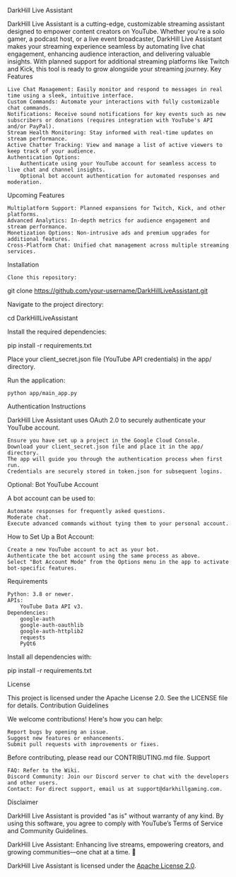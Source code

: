 DarkHill Live Assistant

DarkHill Live Assistant is a cutting-edge, customizable streaming assistant designed to empower content creators on YouTube. Whether you're a solo gamer, a podcast host, or a live event broadcaster, DarkHill Live Assistant makes your streaming experience seamless by automating live chat engagement, enhancing audience interaction, and delivering valuable insights. With planned support for additional streaming platforms like Twitch and Kick, this tool is ready to grow alongside your streaming journey.
Key Features

    Live Chat Management: Easily monitor and respond to messages in real time using a sleek, intuitive interface.
    Custom Commands: Automate your interactions with fully customizable chat commands.
    Notifications: Receive sound notifications for key events such as new subscribers or donations (requires integration with YouTube's API and/or PayPal).
    Stream Health Monitoring: Stay informed with real-time updates on stream performance.
    Active Chatter Tracking: View and manage a list of active viewers to keep track of your audience.
    Authentication Options:
        Authenticate using your YouTube account for seamless access to live chat and channel insights.
        Optional bot account authentication for automated responses and moderation.

Upcoming Features

    Multiplatform Support: Planned expansions for Twitch, Kick, and other platforms.
    Advanced Analytics: In-depth metrics for audience engagement and stream performance.
    Monetization Options: Non-intrusive ads and premium upgrades for additional features.
    Cross-Platform Chat: Unified chat management across multiple streaming services.

Installation

    Clone this repository:

git clone https://github.com/your-username/DarkHillLiveAssistant.git

Navigate to the project directory:

cd DarkHillLiveAssistant

Install the required dependencies:

pip install -r requirements.txt

Place your client_secret.json file (YouTube API credentials) in the app/ directory.

Run the application:

    python app/main_app.py

Authentication Instructions

DarkHill Live Assistant uses OAuth 2.0 to securely authenticate your YouTube account.

    Ensure you have set up a project in the Google Cloud Console.
    Download your client_secret.json file and place it in the app/ directory.
    The app will guide you through the authentication process when first run.
    Credentials are securely stored in token.json for subsequent logins.

Optional: Bot YouTube Account

A bot account can be used to:

    Automate responses for frequently asked questions.
    Moderate chat.
    Execute advanced commands without tying them to your personal account.

How to Set Up a Bot Account:

    Create a new YouTube account to act as your bot.
    Authenticate the bot account using the same process as above.
    Select "Bot Account Mode" from the Options menu in the app to activate bot-specific features.

Requirements

    Python: 3.8 or newer.
    APIs:
        YouTube Data API v3.
    Dependencies:
        google-auth
        google-auth-oauthlib
        google-auth-httplib2
        requests
        PyQt6

Install all dependencies with:

pip install -r requirements.txt

License

This project is licensed under the Apache License 2.0. See the LICENSE file for details.
Contribution Guidelines

We welcome contributions! Here's how you can help:

    Report bugs by opening an issue.
    Suggest new features or enhancements.
    Submit pull requests with improvements or fixes.

Before contributing, please read our CONTRIBUTING.md file.
Support

    FAQ: Refer to the Wiki.
    Discord Community: Join our Discord server to chat with the developers and other users.
    Contact: For direct support, email us at support@darkhillgaming.com.

Disclaimer

DarkHill Live Assistant is provided "as is" without warranty of any kind. By using this software, you agree to comply with YouTube’s Terms of Service and Community Guidelines.

DarkHill Live Assistant: Enhancing live streams, empowering creators, and growing communities—one chat at a time. 🚀

DarkHill Live Assistant is licensed under the [Apache License 2.0](LICENSE).
